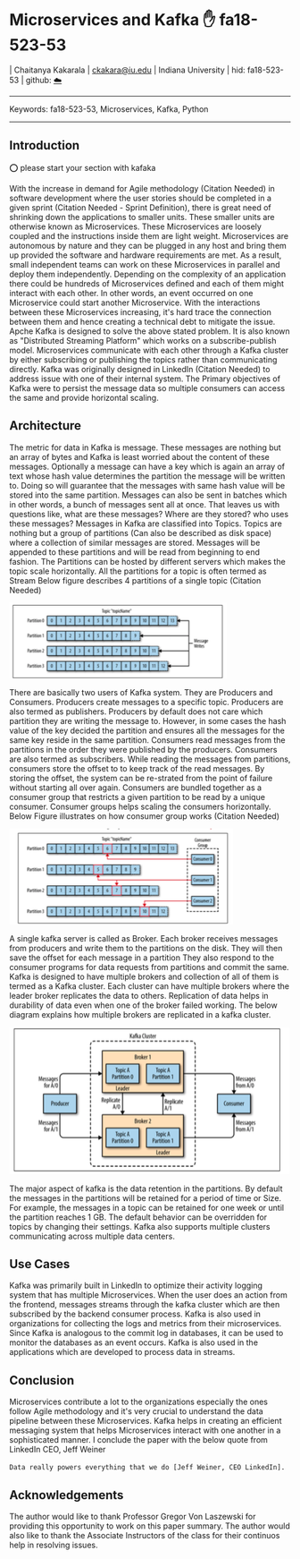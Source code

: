 # Microservices and Kafka :hand: fa18-523-53

| Chaitanya Kakarala
| ckakara@iu.edu
| Indiana University
| hid: fa18-523-53
| github: [:cloud:](https://github.com/cloudmesh-community/fa18-523-53/tree/master/paper)

---

Keywords: fa18-523-53, Microservices, Kafka, Python

---

## Introduction

:o: please start your section with kafaka 

With the increase in demand for Agile methodology (Citation Needed) in software development where the user stories should be completed in a given sprint (Citation Needed - Sprint Definition), there is great need of shrinking down the applications to smaller units. These smaller units are otherwise known as Microservices. These Microservices are loosely coupled and the instructions inside them are light weight. Microservices are autonomous by nature and they can be plugged in any host and bring them up provided the software and hardware requirements are met. As a result, small independent teams can work on these Microservices in parallel and deploy them independently. Depending on the complexity of an application there could be  hundreds of Microservices defined and each of them might interact with each other. In other words, an event occurred on one  Microservice could start another Microservice. With the interactions between these Microservices increasing, it's hard trace the connection between them and hence creating a technical debt to mitigate the issue.
Apche Kafka is designed to solve the above stated problem. It is also known as "Distributed Streaming Platform" which works on a subscribe-publish model. Microservices communicate with each other through a Kafka cluster by either subscribing or publishing the topics rather than communicating directly. Kafka was originally designed in LinkedIn (Citation Needed) to address issue with one of their internal system. The Primary objectives of Kafka were to persist the message data so multiple consumers can access the same and provide horizontal scaling. 


## Architecture

The metric for data in Kafka is message. These messages are nothing but an array of bytes and Kafka is least worried about the content of these messages. Optionally a message can have a key which is again an array of text whose hash value determines the partition the message will be written to. Doing so will guarantee that the messages with same hash value will be stored into the same partition.  Messages can also be sent in batches which in other words, a bunch of messages sent all at once. That leaves us with questions like, what are these messages? Where are they stored? who uses these messages? 
Messages in Kafka are classified into Topics. Topics are nothing but a group of partitions (Can also be described as disk space) where a collection of similar messages are stored. Messages will be appended to these partitions and will be read from beginning to end fashion. The Partitions can be hosted by different servers which makes the topic scale horizontally.
All the partitions for a topic is often termed as Stream
Below figure describes 4 partitions of a single topic (Citation Needed)

![](images/kafkaPartitions.png)

There are basically two users of Kafka system. They are Producers and Consumers. Producers create messages to a specific topic. Producers are also termed as publishers. Producers by default does not care which partition they are writing the message to. However, in some cases the hash value of the key decided the partition and ensures all the messages for the same key reside in the same partition. Consumers read messages from the partitions in the order they were published by the producers. Consumers are also termed as subscribers. While reading the messages from partitions, consumers store the offset to to keep track of the read messages. By storing the offset, the system can be re-strated from the point of failure without starting all over again. Consumers are bundled together as a consumer group that restricts a given partition to be read by a unique consumer. Consumer groups helps scaling the consumers horizontally. Below Figure illustrates on how consumer group works (Citation Needed)

![](images/kafkaConsumerGroup.png)

A single kafka server is called as Broker. Each broker receives messages from producers and write them to the partitions on the disk. They will then save the offset for each message in a partition They also respond to the consumer programs for data requests from partitions and commit the same. Kafka is designed to have multiple brokers and collection of all of them is termed as a Kafka cluster. Each cluster can have multiple brokers where the leader broker replicates the data to others. Replication of data helps in durability of data even when one of the broker failed working. The below diagram explains how multiple brokers are replicated in a kafka cluster.

![](images/kafkaBrokers.png)

The major aspect of kafka is the data retention in the partitions. By default the messages in the partitions will be retained for a period of time or Size. For example, the messages in a topic can be retained for one week or until the partition reaches 1 GB. The default behavior can be overridden for topics by changing their settings. Kafka also supports multiple clusters communicating across multiple data centers.


## Use Cases

Kafka was primarily built in LinkedIn to optimize their activity logging system that has multiple Microservices. When the user does an action from the frontend, messages streams through the kafka cluster which are then subscribed by the backend consumer process. Kafka is also used in organizations for collecting the logs and metrics from their microservices. Since Kafka is analogous to the commit log in databases, it can be used to monitor the databases as an event occurs. Kafka is also used in the applications which are developed to process data in streams.

## Conclusion

Microservices contribute a lot to the organizations especially the ones follow Agile methodology and it's very crucial to understand the data pipeline between these Microservices. Kafka helps in creating an efficient messaging system that helps Microservices interact with one another in a sophisticated manner. I conclude the paper with the below quote from LinkedIn CEO, Jeff Weiner

``Data really powers everything that we do [Jeff Weiner, CEO LinkedIn].``

## Acknowledgements

The author would like to thank Professor Gregor Von Laszewski for providing this opportunity to work on this paper summary.
The author would also like to thank the Associate Instructors of the class for their continuos help in resolving issues.

